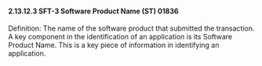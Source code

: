 #### 2.13.12.3 SFT-3 Software Product Name (ST) 01836

Definition: The name of the software product that submitted the transaction. A key component in the identification of an application is its Software Product Name. This is a key piece of information in identifying an application.
